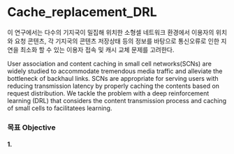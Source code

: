 # Cache_replacement_DRL

이 연구에서는 다수의 기지국이 밀집해 위치한 소형셀 네트워크 환경에서 이용자의 위치와 요청 콘텐츠, 각 기지국의 콘텐츠 저장상태 등의 정보를 바탕으로 통신오류로 인한 지연을 최소화 할 수 있는 이용자 접속 및 캐시 교체 문제를 고려한다.

User association and content caching in small cell networks(SCNs) are widely studied to accommodate tremendous media traffic and alleviate the bottleneck of backhaul links. SCNs are appropriate for serving users with reducing transmission latency by properly caching the contents based on request distribution. We tackle the problem with a deep reinforcement learning (DRL) that considers the content transmission process and caching of small cells to facilitatees learning.

### 목표 Objective


#### 1. 

